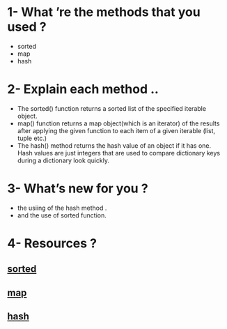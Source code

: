 # 1- What ’re the methods that you used ?
* sorted
* map
* hash
# 2- Explain each method ..
* The sorted() function returns a sorted list of the specified iterable object.
* map() function returns a map object(which is an iterator) of the results after applying the given function to each item of a given iterable (list, tuple etc.)
* The hash() method returns the hash value of an object if it has one. Hash values are just integers that are used to compare dictionary keys during a dictionary look quickly.
# 3- What’s new for you ?
* the usiing of the hash method .
* and the use of sorted function.

# 4- Resources ? 
## [sorted](https://www.w3schools.com/python/ref_func_sorted.asp)
## [map](https://www.geeksforgeeks.org/python-map-function/)
## [hash](https://www.programiz.com/python-programming/methods/built-in/hash)